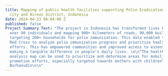 ```yaml
---
title: Mapping of public health facilities supporting Polio Eradication in Banda Aceh
  city and Bireun district, Indonesia
date: 2024-04-23 08:04:00 Z
published: false
Project Summary Text: "The project in Indonesia has transformed lives by training
  over 90 individuals and mapping 900+ kilometers of roads, 90,000 buildings, and
  targeting 200+ households for polio immunization. This data enabled the Indonesian
  Red Cross to analyze polio immunization progress and prioritize health promotion
  efforts. This has empowered communities and improved access to essential services,
  making a tangible difference in people's daily lives. \n\n“The health facility coverage
  analysis map can be used to prioritize and determine areas for mobilizing health
  promotion efforts, especially targeted towards mothers with children” - Sheila Amalia
  Burhanudin\n\n"
---
```


